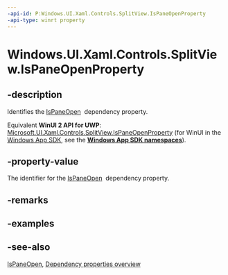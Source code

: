 ```yaml
---
-api-id: P:Windows.UI.Xaml.Controls.SplitView.IsPaneOpenProperty
-api-type: winrt property
---
```


<!-- Property syntax
public Windows.UI.Xaml.DependencyProperty IsPaneOpenProperty { get; }
-->

# Windows.UI.Xaml.Controls.SplitView.IsPaneOpenProperty

## -description
Identifies the [IsPaneOpen](splitview_ispaneopen.md)  dependency property.

Equivalent **WinUI 2 API for UWP**: [Microsoft.UI.Xaml.Controls.SplitView.IsPaneOpenProperty](/windows/winui/api/microsoft.ui.xaml.controls.splitview.ispaneopenproperty) (for WinUI in the [Windows App SDK](/windows/apps/windows-app-sdk/), see the **[Windows App SDK namespaces](/windows/windows-app-sdk/api/winrt/)**).

## -property-value
The identifier for the [IsPaneOpen](splitview_ispaneopen.md)  dependency property.

## -remarks

## -examples

## -see-also
[IsPaneOpen](splitview_ispaneopen.md), [Dependency properties overview](/windows/uwp/xaml-platform/dependency-properties-overview)
